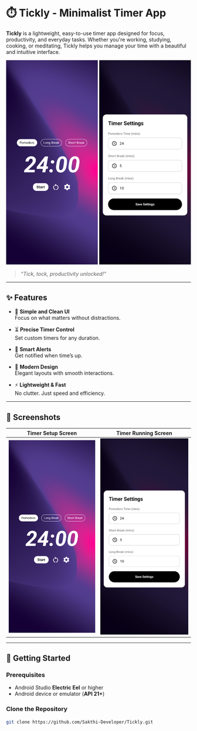 # ⏱️ Tickly - Minimalist Timer App

**Tickly** is a lightweight, easy-to-use timer app designed for focus, productivity, and everyday tasks. Whether you're working, studying, cooking, or meditating, Tickly helps you manage your time with a beautiful and intuitive interface.

<div align="center"> 
  <img src="https://raw.githubusercontent.com/Sakthi-Developer/Tickly/master/Screenshot_20250410-172413.png?raw=true" alt="Tickly Screenshot 1" width="250"/> 
  <img src="https://raw.githubusercontent.com/Sakthi-Developer/Tickly/master/Screenshot_20250410-172418.png?raw=true" alt="Tickly Screenshot 2" width="250"/> 
</div>

> *“Tick, tock, productivity unlocked!”*

---

## ✨ Features

- 🎯 **Simple and Clean UI**  
  Focus on what matters without distractions.

- ⏳ **Precise Timer Control**  
  Set custom timers for any duration.

- 🔔 **Smart Alerts**  
  Get notified when time’s up.

- 🎨 **Modern Design**  
  Elegant layouts with smooth interactions.

- ⚡ **Lightweight & Fast**  
  No clutter. Just speed and efficiency.

---

## 📸 Screenshots

| Timer Setup Screen | Timer Running Screen |
|-------------------|---------------------|
| ![Setup](https://raw.githubusercontent.com/Sakthi-Developer/Tickly/master/Screenshot_20250410-172413.png?raw=true) | ![Running](https://raw.githubusercontent.com/Sakthi-Developer/Tickly/master/Screenshot_20250410-172418.png?raw=true) |

---

## 🚀 Getting Started

### Prerequisites

- Android Studio **Electric Eel** or higher
- Android device or emulator (**API 21+**)

### Clone the Repository

```bash
git clone https://github.com/Sakthi-Developer/Tickly.git
